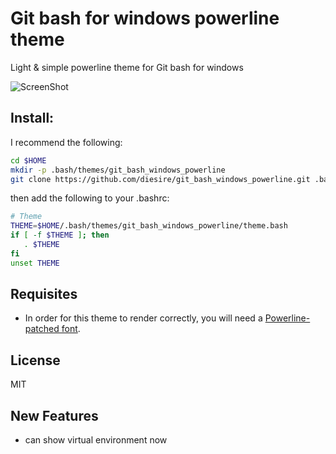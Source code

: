 # Git bash for windows powerline theme

Light & simple powerline theme for Git bash for windows

![ScreenShot](screenshot.png)


## Install:

I recommend the following:

```bash
cd $HOME
mkdir -p .bash/themes/git_bash_windows_powerline
git clone https://github.com/diesire/git_bash_windows_powerline.git .bash/themes/git_bash_windows_powerline
```

then add the following to your .bashrc:

```bash
# Theme
THEME=$HOME/.bash/themes/git_bash_windows_powerline/theme.bash
if [ -f $THEME ]; then
   . $THEME
fi
unset THEME
```

## Requisites

* In order for this theme to render correctly, you will need a
[Powerline-patched font](https://github.com/powerline/fonts).

## License

MIT

## New Features
- can show virtual environment now
